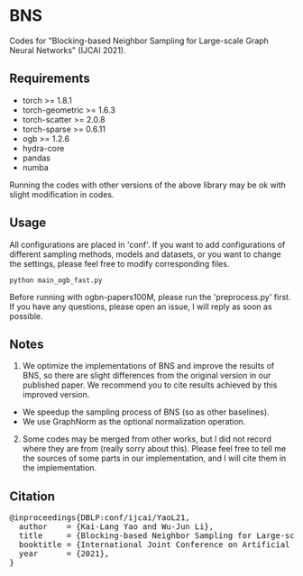 # BNS
Codes for "Blocking-based Neighbor Sampling for Large-scale Graph Neural Networks" (IJCAI 2021). 

## Requirements
* torch >= 1.8.1
* torch-geometric >= 1.6.3
* torch-scatter >= 2.0.8
* torch-sparse >= 0.6.11
* ogb >= 1.2.6
* hydra-core
* pandas
* numba

Running the codes with other versions of the above library may be ok with slight modification in codes.

## Usage
All configurations are placed in 'conf'. If you want to add configurations of different sampling methods, models and datasets, or you want to change the settings, please feel free to modify corresponding files.

`
python main_ogb_fast.py
`

Before running with ogbn-papers100M, please run the 'preprocess.py' first. If you have any questions, please open an issue, I will reply as soon as possible.

## Notes
1. We optimize the implementations of BNS and improve the results of BNS, so there are slight differences from the original version in our published paper. We recommend you to cite results achieved by this improved version.
* We speedup the sampling process of BNS (so as other baselines).
* We use GraphNorm as the optional normalization operation.
2. Some codes may be merged from other works, but I did not record where they are from (really sorry about this). Please feel free to tell me the sources of some parts in our implementation, and I will cite them in the implementation.

## Citation
<pre>
@inproceedings{DBLP:conf/ijcai/YaoL21,  
  author    = {Kai-Lang Yao and Wu-Jun Li},  
  title     = {Blocking-based Neighbor Sampling for Large-scale Graph Neural Networks},  
  booktitle = {International Joint Conference on Artificial Intelligence},  
  year      = {2021},  
}
</pre>



